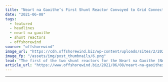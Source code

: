```yaml
---
title: "Neart na Gaoithe’s First Shunt Reactor Convoyed to Grid Connection Site"
date: "2021-06-08"
tags: 
  - featured
  - headlines
  - neart na gaoithe
  - shunt reactors
  - offshorewind
source: "offshorewind"
image_url: "https://cdn.offshorewind.biz/wp-content/uploads/sites/2/2021/06/08092505/Peter-Devlin_Neart-na-Gaoithe-shunt-reactor.png"
image_fp: "/assets/img/post_thumbnails/6.png"
lead: "The first of the two shunt reactors for the Neart na Gaoithe (NnG) offshore"
article_url: "https://www.offshorewind.biz/2021/06/08/neart-na-gaoithes-first-shunt-reactor-convoyed-to-grid-connection-site/"
---
```


---
